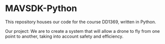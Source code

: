 # MAVSDK-Python

This repository houses our code for the course DD1369, written in Python.

Our project: We are to create a system that will allow a drone to fly from one point to another, taking into account safety and efficiency.
